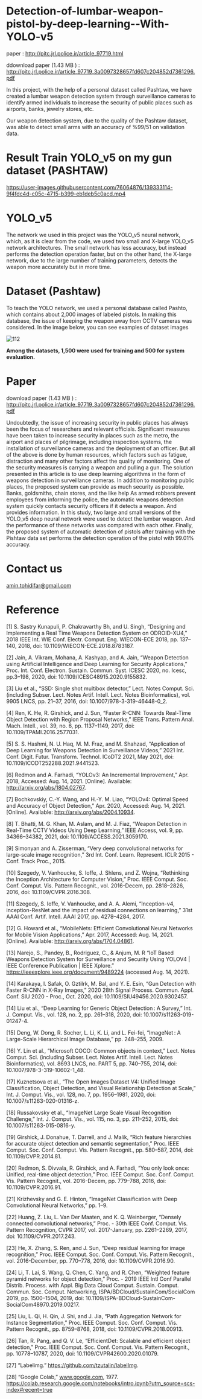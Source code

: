 # Detection-of-lumbar-weapon-pistol-by-deep-learning--With-YOLO-v5

paper :  http://pitc.jrl.police.ir/article_97719.html

ddownload paper (1.43 MB ) :  http://pitc.jrl.police.ir/article_97719_3a0097328657fd607c204852d7361296.pdf

In this project, with the help of a personal dataset called Pashtaw, we have created a lumbar weapon detection system through surveillance cameras to identify armed individuals to increase the security of public places such as airports, banks, jewelry stores, etc.

Our weapon detection system, due to the quality of the Pashtaw dataset, was able to detect small arms with an accuracy of %99/51 on validation data.


# Result Train YOLO_v5 on my gun dataset (PASHTAW)

https://user-images.githubusercontent.com/76064876/139333114-9f4fdc4d-c05c-4715-b399-eb1deb5c0acd.mp4

# YOLO_v5

The network we used in this project was the YOLO_v5 neural network, which, as it is clear from the code, we used two small and X-large YOLO_v5 network architectures.
The small network has less accuracy, but instead performs the detection operation faster, but on the other hand, the X-large network, due to the large number of training parameters, detects the weapon more accurately but in more time.

# Dataset  (Pashtaw)

To teach the YOLO network, we used a personal database called Pashto, which contains about 2,000 images of labeled pistols. In making this database, the issue of keeping the weapon away from CCTV cameras was considered.
In the image below, you can see examples of dataset images

![112](https://user-images.githubusercontent.com/76064876/139485790-3aba94ba-7347-4afb-8e14-8c682d40732b.JPG)

<b>Among the datasets, 1,500 were used for training and 500 for system evaluation. </b>

# Paper 

download paper (1.43 MB ) :  http://pitc.jrl.police.ir/article_97719_3a0097328657fd607c204852d7361296.pdf

Undoubtedly, the issue of increasing security in public places has always been the focus of researchers and relevant officials. Significant measures have been taken to increase security in places such as the metro, the airport and places of pilgrimage, including inspection systems, the installation of surveillance cameras and the deployment of an officer. But all of the above is done by human resources, which factors such as fatigue, distraction and many other factors affect the quality of monitoring. One of the security measures is carrying a weapon and pulling a gun. The solution presented in this article is to use deep learning algorithms in the form of weapons detection in surveillance cameras. In addition to monitoring public places, the proposed system can provide as much security as possible. Banks, goldsmiths, chain stores, and the like help As armed robbers prevent employees from informing the police, the automatic weapons detection system quickly contacts security officers if it detects a weapon. And provides information. In this study, two large and small versions of the YOLO_v5 deep neural network were used to detect the lumbar weapon. And the performance of these networks was compared with each other. Finally, the proposed system of automatic detection of pistols after training with the Pishtaw data set performs the detection operation of the pistol with 99.01% accuracy.


# Contact us 
amin.tohidifar@gmail.com



# Reference

[1] S. Sastry Kunapuli, P. Chakravarthy Bh, and U. Singh, “Designing and Implementing a Real Time Weapons Detection System on ODROID-XU4,” 2018 IEEE Int. WIE Conf. Electr. Comput. Eng. WIECON-ECE 2018, pp. 137–140, 2018, doi: 10.1109/WIECON-ECE.2018.8783187.

[2] Jain, A. Vikram, Mohana, A. Kashyap, and A. Jain, “Weapon Detection using Artificial Intelligence and Deep Learning for Security Applications,” Proc. Int. Conf. Electron. Sustain. Commun. Syst. ICESC 2020, no. Icesc, pp.3–198, 2020, doi: 10.1109/ICESC48915.2020.9155832.

[3] Liu et al., “SSD: Single shot multibox detector,” Lect. Notes Comput. Sci. (including Subser. Lect. Notes Artif. Intell. Lect. Notes Bioinformatics), vol. 9905 LNCS, pp. 21–37, 2016, doi: 10.1007/978-3-319-46448-0_2.

[4] Ren, K. He, R. Girshick, and J. Sun, “Faster R-CNN: Towards Real-Time Object Detection with Region Proposal Networks,” IEEE Trans. Pattern Anal. Mach. Intell., vol. 39, no. 6, pp. 1137–1149, 2017, doi: 10.1109/TPAMI.2016.2577031.

[5] S. S. Hashmi, N. U. Haq, M. M. Fraz, and M. Shahzad, “Application of Deep Learning for Weapons Detection in Surveillance Videos,” 2021 Int. Conf. Digit. Futur. Transform. Technol. ICoDT2 2021, May 2021, doi: 10.1109/ICODT252288.2021.9441523.

[6] Redmon and A. Farhadi, “YOLOv3: An Incremental Improvement,” Apr. 2018, Accessed: Aug. 14, 2021. [Online]. Available: http://arxiv.org/abs/1804.02767.

[7] Bochkovskiy, C.-Y. Wang, and H.-Y. M. Liao, “YOLOv4: Optimal Speed and Accuracy of Object Detection,” Apr. 2020, Accessed: Aug. 14, 2021. [Online]. Available: 
http://arxiv.org/abs/2004.10934.

[8] T. Bhatti, M. G. Khan, M. Aslam, and M. J. Fiaz, “Weapon Detection in Real-Time CCTV Videos Using Deep Learning,” IEEE Access, vol. 9, pp. 34366–34382, 2021, doi: 10.1109/ACCESS.2021.3059170.

[9] Simonyan and A. Zisserman, “Very deep convolutional networks for large-scale image recognition,” 3rd Int. Conf. Learn. Represent. ICLR 2015 - Conf. Track Proc., 2015.

[10] Szegedy, V. Vanhoucke, S. Ioffe, J. Shlens, and Z. Wojna, “Rethinking the Inception Architecture for Computer Vision,” Proc. IEEE Comput. Soc. Conf. Comput. Vis. Pattern Recognit., vol. 2016-Decem, pp. 2818–2826, 2016, doi: 10.1109/CVPR.2016.308.

[11] Szegedy, S. Ioffe, V. Vanhoucke, and A. A. Alemi, “Inception-v4, inception-ResNet and the impact of residual connections on learning,” 31st AAAI Conf. Artif. Intell. AAAI 2017, pp. 4278–4284, 2017.

[12] G. Howard et al., “MobileNets: Efficient Convolutional Neural Networks for Mobile Vision Applications,” Apr. 2017, Accessed: Aug. 14, 2021. [Online]. Available: http://arxiv.org/abs/1704.04861.

[13] Narejo, S., Pandey, B., Rodriguez, C., & Anjum, M. R “IoT Based Weapons Detection System for Surveillance and Security Using YOLOV4 | IEEE Conference Publication | IEEE Xplore.” https://ieeexplore.ieee.org/document/9489224 (accessed Aug. 14, 2021).

[14] Karakaya, I. Safak, O. Gztilrk, M. Bal, and Y. E. Esin, “Gun Detection with Faster R-CNN in X-Ray Images,” 2020 28th Signal Process. Commun. Appl. Conf. SIU 2020 - Proc., Oct. 2020, doi: 10.1109/SIU49456.2020.9302457.

[14] Liu et al., “Deep Learning for Generic Object Detection : A Survey,” Int. J. Comput. Vis., vol. 128, no. 2, pp. 261–318, 2020, doi: 10.1007/s11263-019-01247-4.

[15] Deng, W. Dong, R. Socher, L. Li, K. Li, and L. Fei-fei, “ImageNet : A Large-Scale Hierarchical Image Database,” pp. 248–255, 2009.

[16] Y. Lin et al., “Microsoft COCO: Common objects in context,” Lect. Notes Comput. Sci. (including Subser. Lect. Notes Artif. Intell. Lect. Notes Bioinformatics), vol. 8693 LNCS, no. PART 5, pp. 740–755, 2014, doi: 10.1007/978-3-319-10602-1_48.

[17] Kuznetsova et al., “The Open Images Dataset V4: Unified Image Classification, Object Detection, and Visual Relationship Detection at Scale,” Int. J. Comput. Vis., vol. 128, no. 7, pp. 1956–1981, 2020, doi: 10.1007/s11263-020-01316-z.

[18] Russakovsky et al., “ImageNet Large Scale Visual Recognition Challenge,” Int. J. Comput. Vis., vol. 115, no. 3, pp. 211–252, 2015, doi: 10.1007/s11263-015-0816-y.

[19] Girshick, J. Donahue, T. Darrell, and J. Malik, “Rich feature hierarchies for accurate object detection and semantic segmentation,” Proc. IEEE Comput. Soc. Conf. Comput. Vis. Pattern Recognit., pp. 580–587, 2014, doi: 10.1109/CVPR.2014.81.

[20] Redmon, S. Divvala, R. Girshick, and A. Farhadi, “You only look once: Unified, real-time object detection,” Proc. IEEE Comput. Soc. Conf. Comput. Vis. Pattern Recognit., vol. 2016-Decem, pp. 779–788, 2016, doi: 10.1109/CVPR.2016.91.

[21] Krizhevsky and G. E. Hinton, “ImageNet Classification with Deep Convolutional Neural Networks,” pp. 1–9.

[22] Huang, Z. Liu, L. Van Der Maaten, and K. Q. Weinberger, “Densely connected convolutional networks,” Proc. - 30th IEEE Conf. Comput. Vis. Pattern Recognition, CVPR 2017, vol. 2017-January, pp. 2261–2269, 2017, doi: 10.1109/CVPR.2017.243.

[23] He, X. Zhang, S. Ren, and J. Sun, “Deep residual learning for image recognition,” Proc. IEEE Comput. Soc. Conf. Comput. Vis. Pattern Recognit., vol. 2016-December, pp. 770–778, 2016, doi: 10.1109/CVPR.2016.90.

[24] Li, T. Lai, S. Wang, Q. Chen, C. Yang, and R. Chen, “Weighted feature pyramid networks for object detection,” Proc. - 2019 IEEE Intl Conf Parallel Distrib. Process. with Appl. Big Data Cloud Comput. Sustain. Comput. Commun. Soc. Comput. Networking, ISPA/BDCloud/SustainCom/SocialCom 2019, pp. 1500–1504, 2019, doi: 10.1109/ISPA-BDCloud-SustainCom-SocialCom48970.2019.00217.

[25] Liu, L. Qi, H. Qin, J. Shi, and J. Jia, “Path Aggregation Network for Instance Segmentation,” Proc. IEEE Comput. Soc. Conf. Comput. Vis. Pattern Recognit., pp. 8759–8768, 2018, doi: 10.1109/CVPR.2018.00913.

[26] Tan, R. Pang, and Q. V. Le, “EfficientDet: Scalable and efficient object detection,” Proc. IEEE Comput. Soc. Conf. Comput. Vis. Pattern Recognit., pp. 10778–10787, 2020, doi: 10.1109/CVPR42600.2020.01079.

[27] “Labelimg.” https://github.com/tzutalin/labelImg.

[28] “Google Colab,” www.google.com, 1977. https://colab.research.google.com/notebooks/intro.ipynb?utm_source=scs-index#recent=true
